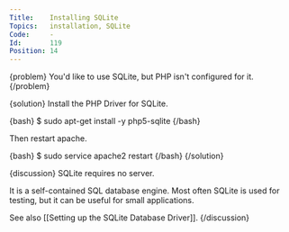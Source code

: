 ```yaml
---
Title:    Installing SQLite
Topics:   installation, SQLite
Code:     -
Id:       119
Position: 14
---
```


{problem}
You'd like to use SQLite, but PHP isn't configured for it.
{/problem}

{solution}
Install the PHP Driver for SQLite.

{bash}
$ sudo apt-get install -y php5-sqlite
{/bash}

Then restart apache.

{bash}
$ sudo service apache2 restart
{/bash}
{/solution}

{discussion}
SQLite requires no server.

It is a self-contained SQL database engine. Most often SQLite is used for testing, but it can be useful for small applications.

See also [[Setting up the SQLite Database Driver]].
{/discussion}
